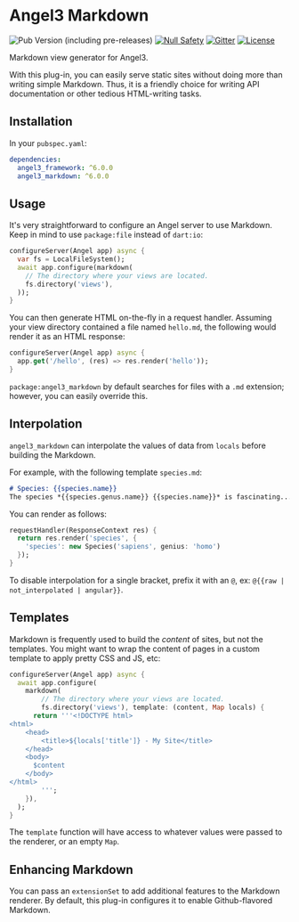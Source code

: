 # Angel3 Markdown

![Pub Version (including pre-releases)](https://img.shields.io/pub/v/angel3_markdown?include_prereleases)
[![Null Safety](https://img.shields.io/badge/null-safety-brightgreen)](https://dart.dev/null-safety)
[![Gitter](https://img.shields.io/gitter/room/angel_dart/discussion)](https://gitter.im/angel_dart/discussion)
[![License](https://img.shields.io/github/license/dukefirehawk/angel)](https://github.com/dukefirehawk/angel/tree/master/packages/markdown/LICENSE)

Markdown view generator for Angel3.

With this plug-in, you can easily serve static sites without doing more than writing simple Markdown. Thus, it is a friendly choice for writing API documentation or other tedious HTML-writing tasks.

## Installation

In your `pubspec.yaml`:

```yaml
dependencies:
  angel3_framework: ^6.0.0
  angel3_markdown: ^6.0.0
```

## Usage

It's very straightforward to configure an Angel server to use Markdown. Keep in mind to use `package:file` instead of `dart:io`:

```dart
configureServer(Angel app) async {
  var fs = LocalFileSystem();
  await app.configure(markdown(
    // The directory where your views are located.
    fs.directory('views'),
  ));
}
```

You can then generate HTML on-the-fly in a request handler.
Assuming your view directory contained a file named `hello.md`, the
following would render it as an HTML response:

```dart
configureServer(Angel app) async {
  app.get('/hello', (res) => res.render('hello'));
}
```

`package:angel3_markdown` by default searches for files with a `.md` extension; however,
you can easily override this.

## Interpolation

`angel3_markdown` can interpolate the values of data from `locals` before building the Markdown.

For example, with the following template `species.md`:

```markdown
# Species: {{species.name}}
The species *{{species.genus.name}} {{species.name}}* is fascinating...
```

You can render as follows:

```dart
requestHandler(ResponseContext res) {
  return res.render('species', {
    'species': new Species('sapiens', genius: 'homo')
  });
}
```

To disable interpolation for a single bracket, prefix it with an `@`, ex: `@{{raw | not_interpolated | angular}}`.

## Templates

Markdown is frequently used to build the *content* of sites, but not the templates.
You might want to wrap the content of pages in a custom template to apply pretty
CSS and JS, etc:

```dart
configureServer(Angel app) async {
  await app.configure(
    markdown(
        // The directory where your views are located.
        fs.directory('views'), template: (content, Map locals) {
      return '''<!DOCTYPE html>
<html>
    <head>
        <title>${locals['title']} - My Site</title>
    </head>
    <body>
      $content
    </body>
</html>
        ''';
    }),
  );
}
```

The `template` function will have access to whatever values were passed to the renderer,
or an empty `Map`.

## Enhancing Markdown

You can pass an `extensionSet` to add additional features to the Markdown renderer.
By default, this plug-in configures it to enable Github-flavored Markdown.
